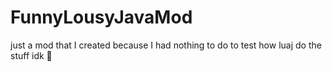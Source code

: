 # FunnyLousyJavaMod

just a mod that I created because I had nothing to do to test how luaj do the stuff idk :shrug:
